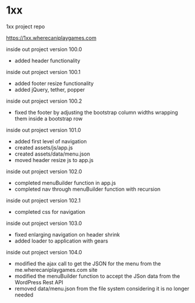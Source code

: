 # 1xx
1xx project repo

https://1xx.wherecaniplaygames.com

inside out project version 100.0
  - added header functionality

inside out project version 100.1
  - added footer resize functionality
  - added jQuery, tether, popper

inside out project version 100.2
  - fixed the footer by adjusting the bootstrap column widths wrapping them inside a bootstrap row

inside out project version 101.0
  - added first level of navigation
  - created assets/js/app.js
  - created assets/data/menu.json
  - moved header resize js to app.js

inside out project version 102.0
  - completed menuBuilder function in app.js
  - completed nav through menuBuilder function with recursion

inside out project version 102.1
  - completed css for navigation

inside out project version 103.0
  - fixed enlarging navigation on header shrink
  - added loader to application with gears

inside out project version 104.0
  - modified the ajax call to get the JSON for the menu from the me.wherecaniplaygames.com site
  - modified the menuBuilder function to accept the JSon data from the WordPress Rest API
  - removed data/menu.json from the file system considering it is no longer needed

  
